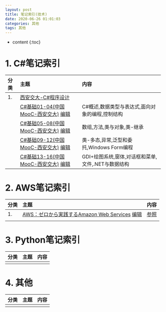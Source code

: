```yaml
---
layout: post
title: 笔记索引(技术)
date: 2020-06-26 01:01:03
categories: 其他
tags: 其他
---
```

* content
{:toc}

# 1. C#笔记索引

|分类|主题|内容|
|:--|:--|:--|
|1.|[西安交大-C#程序设计](https://www.icourse163.org/course/XJTU-1002843011)||
||[C#基础01-04(中国MooC-西安交大)](https://docs.google.com/document/d/e/2PACX-1vRBgyKBjiv9IfBHRce-F2ukduRhgch2iPFf4lwGd5ACqw2sM3cS-KKshywygyeSLlyanr30rLj1QhVx/pub) [编辑](https://docs.google.com/document/d/1J2F8Dk466KySt8ktJvIfERCHz0xTfkcnaPrkC_QcA7w/edit#heading=h.sdwfhwjz5iqq)|C#概述,数据类型与表达式,面向对象的编程,控制结构|
||[C#基础05-08(中国MooC-西安交大)](https://docs.google.com/document/d/e/2PACX-1vQyImeyJNYzcHkPBcNG3_4H5NPl2aziPvi4dLeFUm6c9JQkZE_5CpbB-Y6RBK5V0xj61DRFCS3KKo5y/pub) [编辑](https://docs.google.com/document/d/1KXFlcTbqyvyo6otm9LzJHiVAWgDLWeNdQAhbQf2F1yU/edit#heading=h.sdwfhwjz5iqq)|数组,方法,类与对象,类-继承|
||[C#基础09-12(中国MooC-西安交大)](https://docs.google.com/document/d/e/2PACX-1vTvP_Dnu9GzkBYaZtAJaOxWlCa7P0k3MDlSEpjK-R3nnASs-8PpJmvWUpUyxHRf3IlmEG9KFAUI3wnw/pub) [编辑](https://docs.google.com/document/d/15fxLXMJw-jepYNZIwGmPFRhTY_6jHS-PrbrAhrARwSo/edit#heading=h.sdwfhwjz5iqq)|类-多态,异常,泛型和委托,Windows Form编程|
||[C#基础13-16(中国MooC-西安交大)](https://docs.google.com/document/d/e/2PACX-1vQD5pT47BE-nTiaQEkVh1xSzFGHFP6GwVv-dNfZKQ2w6-eg7dvpxVIBYaSzAbzIjF5krPBcXCjEpM6h/pub) [编辑](https://docs.google.com/document/d/16HtE2crqWI69TWeFp5NxpGWX-qyvs21DGXExgs-aSx8/edit)|GDI+绘图系统,窗体,对话框和菜单,文件,.NET与数据结构|

# 2. AWS笔记索引

|分类|主题|内容|
|:--|:--|:--|
|1.|[AWS：ゼロから実践するAmazon Web Services](https://docs.google.com/document/d/e/2PACX-1vTQHPfsfECM3qAt5btmEJvKpPJwzl7zTYpNI5tmZNtKEDmwncKUk07AyV4rVnPWekRJSeTxoz0-43Xw/pub) [编辑](https://docs.google.com/document/d/1i9O3MpDTvsnHMecQNQ7qxQdQIHOxLa4dNU9qGJ-To1A/edit)|[参照](http://road2ai.info/2020/05/11/AWS-01/)|
|||

# 3. Python笔记索引

|分类|主题|内容|
|:--|:--|:--|
|||

# 4. 其他

|分类|主题|内容|
|:--|:--|:--|
|||